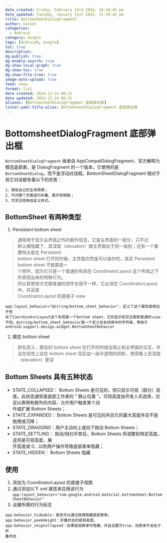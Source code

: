 ```yaml
---
date_created: Friday, February 23rd 2016, 10:10:45 pm
date_updated: Tuesday, January 21st 2025, 11:39:42 pm
title: BottomsheetDialogFragment
author: hacket
categories:
  - Android
category: Google
tags: [AndroidX, Google]
toc: true
description: 
dg-publish: true
dg-enable-search: true
dg-show-local-graph: true
dg-show-toc: true
dg-show-file-tree: true
image-auto-upload: true
feed: show
format: list
date created: 2024-12-24 00:31
date updated: 2024-12-24 00:31
aliases: [BottomsheetDialogFragment 底部弹出框]
linter-yaml-title-alias: BottomsheetDialogFragment 底部弹出框
---
```


# BottomsheetDialogFragment 底部弹出框

`BottomSheetDialogFragment` 继承自 AppCompatDialogFragment，官方解释为模态底部表，是 DialogFragment 的一个版本，它使用的是 `BottomSheetDialog`，而不是浮动对话框。BottomSheetDialogFragment 相对于其它对话框有着以下的优势：

```
1、拥有自己的生命周期；
2、可对整个页面进行折叠、展开和销毁；
3、可灵活使用自定义样式。
```

## BottomSheet 有两种类型

1. Persistent bottom sheet

> 通常用于显示主界面之外的额外信息，它是主界面的一部分，只不过<br />默认被隐藏了，其深度（elevation）跟主界面处于同一级别；还有一个重要特点是在 Persistent<br />bottom sheet 打开的时候，主界面仍然是可以操作的，其实 Persistent bottom sheet 不能算是一<br />个控件，因为它只是一个普通的布局在 CoordinatorLayout 这个布局之下所表现出来的特殊行为。<br />所以其使用方式跟普通的控件也很不一样，它必须在 CoordinatorLayout 中，并且是<br />CoordinatorLayout 的直接子 view

```
app:layout_behavior="@string/bottom_sheet_behavior"，定义了这个属性就相当于告
诉了CoordinatorLayout这个布局是一个bottom sheet，它的显示和交互都和普通的view
不同。@string/bottom_sheet_behavior是一个定义在支持库中的字符串，等效于
android.support.design.widget.BottomSheetBehavior
```

2. 模态 bottom sheet

> 顾名思义，模态的 bottom sheet 在打开的时候会阻止和主界面的交互，并且在视觉上会在 bottom sheet 背后加一层半透明的阴影，使得看上去深度（elevation）更深

## Bottom Sheets 具有五种状态

- STATE_COLLAPSED： Bottom Sheets 是可见的，但只显示可视（部分）高度。此状态通常是底部工作表的 " 静止位置 "。可视高度由开发人员选择，应足以表明有额外的内容，允许用户触发某个动<br />作或扩展 Bottom Sheets；
- STATE_EXPANDED： Bottom Sheets 是可见的并且它的最大高度并且不是拖拽或沉降；
- STATE_DRAGGING：用户主动向上或向下拖动 Bottom Sheets；
- STATE_SETTLING： 拖动/轻扫手势后，Bottom Sheets 将调整到特定高度。这将是可视高度，展<br />开高度或 0，以防用户操作导致底部表单隐藏；
- STATE_HIDDEN： Bottom Sheets 隐藏

## 使用

1. 添加为 CoordinatorLayout 的直接子视图
2. 通过添加以下 xml 属性来应用该行为 `app:layout_behavior="com.google.android.material.bottomsheet.BottomSheetBehavior"`
3. 设置所需的行为标志

```
app:behavior_hideable：是否可以通过拖拽隐藏底部表单。
app:behavior_peekHeight：折叠状态的窥视高度。
app:behavior_skipCollapsed：如果底部表单可隐藏，并且设置为true，则表单不会处于折
叠状态
```
